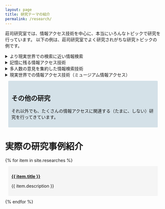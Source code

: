 ```yaml
---
layout: page
title: 研究テーマの紹介
permalink: /research/
---
```


<style>
    div.topic{
        background-color: #D4E1E8;
        border-radius: 1%;
        padding: 2%;
        margin: 2%;
    }

    div.paper{
        background-color: #F5F5F5;
        border-radius: 1%;
        padding: 2%;
        margin: 2%;  
    }

    summary {
        cursor: pointer;
    }

    summary::-webkit-details-marker {
        display: none;
    }

</style>

莊司研究室では、情報アクセス技術を中心に、本当にいろんなトピックで研究を行っています。
以下の例は、莊司研究室でよく研究されがちな研究トピックの例です。

<details>
<summary>より現実世界での検索に近い情報検索</summary>
<div class=topic>
<p><strong>現状のWeb情報検索は、不自然です。</strong></p>

<p>現実世界で何か商品を探す際のことをイメージしてください。
たとえば、新しいテレビを買うために、電気屋さんに行って、店員さんに自分の検索条件に見合ったテレビを探してもらう場合を考えます。
この際には、多くの場合、「時代劇に適したテレビはどれ？」、「FPSのゲームに最適なテレビはどれ？」というように、自分の置かれた状況や、自分の目的を伝えることで検索を行っています。
図書館で本を探す場合も、同様です。
「○○という登場人物が、××する本を探してください」という検索は、一般的には行われません。
検索とは、知らないことを調べるための行為だから、調べたい対象を伝えることが出来ないからです。</p>

<p>一方で、現在の多くのWeb検索エンジンでは、このような不自然な検索を、利用者に強いています。
一般的な検索エンジンでは、「自分が最終的に見つけたいページに含まれていそうなキーワード」を、検索の入力としています。
本来、知らないことを調べるための情報検索なのに、調べたいページに含まれていそうな単語を、自分で推測しないといけません。</p>

<p>このような不自然な検索から利用者を解放するために、莊司研究室では、検索エンジンにより自由な入力を可能にするような検索アルゴリズムの研究をいくつも行っています。</p>
</div>
</details>

<details>
<summary>記憶に残る情報アクセス技術</summary>
<div class=topic>
<p><strong>Webで日常的に見た情報、なんにも身についてない！</strong></p>
<p>
現代人は、1日に4時間近くをWebの閲覧に充てているという調査報告があります。
これは、テレビや雑誌、書籍などよりも長く、現代人が一番長時間接しているメディアはWebであるということができます。
</p>

<p>
一方で、Webで得た情報は、記憶に残りづらいという指摘もされています。
個人がWeb検索で入力されるクエリのうち、4割は再訪問のためのクエリだと言われています。
これには行きつけのサイトへの再訪問だけでなく、閲覧したけれど忘れてしまった情報への「調べなおし」のための再アクセスが多く含まれています。
</p>

<p>
データに照らし合わせなくても、直感的に、普段のWebアクセスは、長時間接している割に、何も身についていないと感じられます。
たとえば、楽器を毎日4時間弾いていたら、1年も経ったらそれなりの腕前になります。
映画を毎日2本見ていたら映画通ですし、毎日4時間筋トレしたら筋骨隆々になれるでしょう。
･･･それに比べて、Web閲覧は、どうでしょうか？
何か、身についているでしょうか？
</p>

<p>
莊司研究室では、こうした日常的なWeb閲覧に費やした時間を、少しでも有意義なものにするため、
Webで見た情報を記憶に残し知識に定着させるための情報アクセス技術についても研究しています。
</p>
</div>
</details>

<details>
<summary>多人数の意見を集約した情報検索技術</summary>
<div class=topic>
<p><strong>レビューしか判断材料がないけど、レビューを全部読むのは、不可能！</strong></p>
<p>
近年ではインターネット上のレビュー情報から意思決定をする機会が増えています。
たとえば観たい映画を探す場合、公式サイトにはあまり情報が載っていないので、視聴者のレビューを参考に、その映画を見るかどうかを判断します。
また商品情報サイトでは、スペックシートを読んだところで、その実際の使い心地などは分からないので、
結局レビューを参考にアイテムの購入を判断することが多いです。
</p>
<p>
このように日常的に意思決定に使われるレビューですが、現状では、たくさんあるレビューを検索したり、要約したり、使いやすくする技術は未発達です。
たとえば、「どんでん返しのすごい映画」を探したい場合、どうやってレビューから映画を探せばいいでしょうか･･･？
多くの場合、レビュー中で「どんでん返し」という単語は使われず、「終盤に驚きの展開があった」、「思わず観終わった後に2週目に突入した」など、さまざまな書かれ方をします。
また、100人が「終盤、やや驚いた」と評価している映画と、5人が「終盤の展開に、人生で一番驚いた」と評している映画だったら、どちらがより「どんでん返し」度合いの高い映画でしょうか。
</p>
<p>
莊司研究室では、レビューや、投稿レシピ、ソーシャルメディアの投稿などの、「そのまま単体だと役に立たないけれど、集めると意味をもちはじめる」情報を集約して、活用できるようにする研究を進めています。
</p>
</div>
</details>

<details>
<summary>現実世界での情報アクセス技術（ミュージアム情報アクセス）</summary>
<div class=topic>
<p><strong>博物館体験を、もっと実のあるものにしたい！</strong></p>
<p>
情報アクセスは、なにも、コンピュータやWebの中に限られた話ではありません。
現実世界は情報に溢れており、人々は当たり前のように、日夜、情報を獲得しています。
学校や図書館から、街の掲示板まで、ありとあらゆる場所で情報アクセスが行われています。
</p>
<p>
莊司研究室では、特に情報アクセス技術による支援が重要な領域として、ミュージアムにおける情報アクセス支援の研究を行っています。
具体的には、博物館で展示物を観賞した際に、それがより深く知識に定着し、観賞体験が有意義になるよう、情報系の技術を使ってサポートします。
</p>
<p>
美術館や博物館といったミュージアムには、さまざまな人たちが訪れます。
その中には、学校の行事で連れて来られた人や、タダ券をもらったから来たという人など、自発的な理由で訪問していない人が多く含まれます。
そういった人たちでも、積極的にミュージアムを鑑賞できるようにして、展示物に興味を持ち、覚えて貰うためのシステムについて研究しています。
</p>
</div>
</details>

<div class=topic>
<h2>その他の研究</h2>
<p>それ以外でも、たくさんの情報アクセスに関連する（たまに、しない）研究を行ってきています。</p>
</div>

<h1>実際の研究事例紹介</h1>
{% for item in site.researches %}
<div class=paper>
  <p><strong><a href="{{ item.url }}">{{ item.title }}</a></strong></p>
  <p>{{ item.description }}</p>
</div>
{% endfor %}


